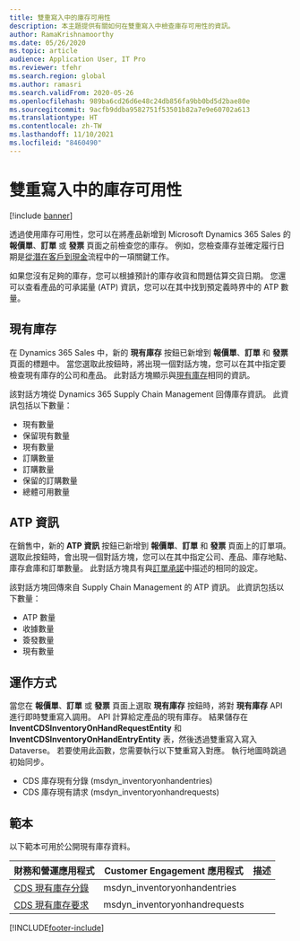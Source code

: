 ```yaml
---
title: 雙重寫入中的庫存可用性
description: 本主題提供有關如何在雙重寫入中檢查庫存可用性的資訊。
author: RamaKrishnamoorthy
ms.date: 05/26/2020
ms.topic: article
audience: Application User, IT Pro
ms.reviewer: tfehr
ms.search.region: global
ms.author: ramasri
ms.search.validFrom: 2020-05-26
ms.openlocfilehash: 989ba6cd26d6e48c24db856fa9bb0bd5d2bae80e
ms.sourcegitcommit: 9acfb9ddba9582751f53501b82a7e9e60702a613
ms.translationtype: HT
ms.contentlocale: zh-TW
ms.lasthandoff: 11/10/2021
ms.locfileid: "8460490"
---
```

# <a name="inventory-availability-in-dual-write"></a>雙重寫入中的庫存可用性

[!include [banner](../../includes/banner.md)]

透過使用庫存可用性，您可以在將產品新增到 Microsoft Dynamics 365 Sales 的 **報價單**、**訂單** 或 **發票** 頁面之前檢查您的庫存。 例如，您檢查庫存並確定履行日期是[從潛在客戶到現金](dual-write-prospect-to-cash.md)流程中的一項關鍵工作。

如果您沒有足夠的庫存，您可以根據預計的庫存收貨和問題估算交貨日期。 您還可以查看產品的可承諾量 (ATP) 資訊，您可以在其中找到預定義時界中的 ATP 數量。

## <a name="on-hand-inventory"></a>現有庫存

在 Dynamics 365 Sales 中，新的 **現有庫存** 按鈕已新增到 **報價單**、**訂單** 和 **發票** 頁面的標題中。 當您選取此按鈕時，將出現一個對話方塊，您可以在其中指定要檢查現有庫存的公司和產品。 此對話方塊顯示與[現有庫存](../../../../supply-chain/inventory/tasks/check-availability-stock.md)相同的資訊。

該對話方塊從 Dynamics 365 Supply Chain Management 回傳庫存資訊。 此資訊包括以下數量：

- 現有數量
- 保留現有數量
- 現有數量
- 訂購數量
- 訂購數量
- 保留的訂購數量
- 總體可用數量

## <a name="atp-information"></a>ATP 資訊

在銷售中，新的 **ATP 資訊** 按鈕已新增到 **報價單**、**訂單** 和 **發票** 頁面上的訂單項。 選取此按鈕時，會出現一個對話方塊，您可以在其中指定公司、產品、庫存地點、庫存倉庫和訂單數量。 此對話方塊具有與[訂單承諾](../../../../supply-chain/sales-marketing/delivery-dates-available-promise-calculations.md#atp-calculations)中描述的相同的設定。

該對話方塊回傳來自 Supply Chain Management 的 ATP 資訊。 此資訊包括以下數量：

- ATP 數量
- 收據數量
- 簽發數量
- 現有數量

## <a name="how-it-works"></a>運作方式

當您在 **報價單**、**訂單** 或 **發票** 頁面上選取 **現有庫存** 按鈕時，將對 **現有庫存** API 進行即時雙重寫入調用。 API 計算給定產品的現有庫存。 結果儲存在 **InventCDSInventoryOnHandRequestEntity** 和 **InventCDSInventoryOnHandEntryEntity** 表，然後透過雙重寫入寫入 Dataverse。 若要使用此函數，您需要執行以下雙重寫入對應。 執行地圖時跳過初始同步。

- CDS 庫存現有分錄 (msdyn_inventoryonhandentries)
- CDS 庫存現有請求 (msdyn_inventoryonhandrequests)

## <a name="templates"></a>範本

以下範本可用於公開現有庫存資料。

財務和營運應用程式 | Customer Engagement 應用程式     | 描述
---|---|---
[CDS 現有庫存分錄](mapping-reference.md#145) | msdyn_inventoryonhandentries |
[CDS 現有庫存要求](mapping-reference.md#147) | msdyn_inventoryonhandrequests |

[!INCLUDE[footer-include](../../../../includes/footer-banner.md)]
